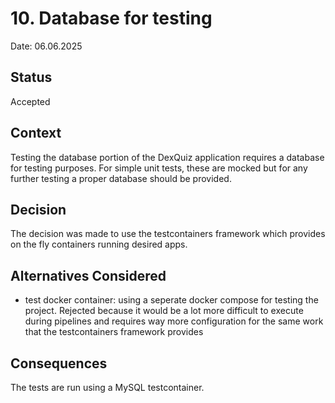 # 10. Database for testing

Date: 06.06.2025

## Status

Accepted

## Context

Testing the database portion of the DexQuiz application requires a database for testing purposes.
For simple unit tests, these are mocked but for any further testing a proper database should be provided.

## Decision

The decision was made to use the testcontainers framework which provides on the fly containers running desired apps.

## Alternatives Considered

- test docker container: using a seperate  docker compose for testing the project. Rejected because it would be 
    a lot more difficult to execute during pipelines and requires way more configuration for the same work that 
    the testcontainers framework provides

## Consequences

The tests are run using a MySQL testcontainer.